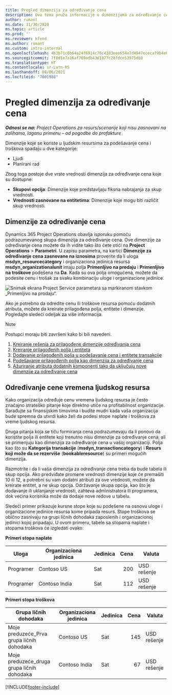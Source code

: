 ```yaml
---
title: Pregled dimenzija za određivanje cena
description: Ova tema pruža informacije o dimenzijama za određivanje cena u usluzi Dynamics 365 Project Operations.
author: rumant
ms.date: 11/30/2020
ms.topic: article
ms.prod: ''
ms.reviewer: kfend
ms.author: rumant
ms.custom: intro-internal
ms.openlocfilehash: 4b3b71c0b64a24f6914c70c4383eee654e7d4947ececaf9b4e6394f45a081a4c
ms.sourcegitcommit: 7f8d1e7a16af769adb43d1877c28fdce53975db8
ms.translationtype: HT
ms.contentlocale: sr-Latn-RS
ms.lasthandoff: 08/06/2021
ms.locfileid: "7001988"
---
```

# <a name="pricing-dimensions-overview"></a>Pregled dimenzija za određivanje cena

_**Odnosi se na:** Project Operations za resurs/scenarije koji nisu zasnovani na zalihama, laganu primenu – od pogodbe do profakture_

Dimenzije koje se koriste u ljudskim resursima za podešavanje cena i troškova spadaju u dve kategorije:

- Ljudi
- Planirani rad

Zbog toga postoje dve vrste vrednosti dimenzija za određivanje cena koje su dostupne:

- **Skupovi opcija**: Dimenzije koje predstavljaju fiksna nabrajanja za skup vrednosti.
- **Vrednosti zasnovane na entitetima**: Dimenzije koje mogu biti različit skup vrednosti.

## <a name="pricing-dimensions"></a>Dimenzije za određivanje cena

Dynamics 365 Project Operations obavlja isporuku pomoću podrazumevanog skupa dimenzija za određivanje cena. Ove dimenzije za određivanje cena možete da ih vidite tako što ćete otići na **Project Operations** > **Parametri**. U zapisu parametra, na kartici **Dimenzije za određivanje cena zasnovane na iznosima** proverite da li uloga **msdyn_resourcecategory** i organizaciona jedinica resursa **msdyn_organizationalunit** imaju polja **Primenljivo na prodaju** i **Primenljivo na troškove** podešena na **Da**. Kada su ova polja omogućena, možete da podesite cenu i trošak za svaku kombinaciju uloge i organizacione jedinice.

![Snimak ekrana Project Service parametara sa markiranom stavkom „Primenljivo na prodaju“.](media/PS-OOB-parameters.png)

Ako je potrebno da odredite cenu ili troškove resursa pomoću dodatnih atributa, možete da kreirate prilagođena polja, entitete i dimenzije. Pogledajte sledeći odeljak za više informacija. 
  
  > [!NOTE]
  > Postupci moraju biti završeni kako bi bili navedeni.

1. [Kreiranje rešenja za prilagođene dimenzije određivanja cena](../sales/create-solution-custompd.md)
2. [Kreiranje prilagođenih polja i entiteta](create-custom-fields-entities-pricing-dimensions.md)
3. [Dodavanje prilagođenih polja u podešavanje cena i entitete transakcije ](add-custom-fields-price-setup-transactional-entities.md)
4. [Podešavanje prilagođenih polja kao dimenzija za određivanje cena ](set-up-custom-fields-pricing-dimensions.md)
5. [Ažuriranje atributa dodatnih komponenti tako da uključuju nove dimenzije za određivanje cena](update-plugin-attributes-pd.md)


## <a name="pricing-human-resource-time"></a>Određivanje cene vremena ljudskog resursa
Kako organizacija određuje cenu vremena ljudskog resursa je često značajno strateško pitanje koje direktno utiče na profitabilnost organizacije. Sarađujte sa finansijskim timovima i budite mudri kada vaša organizacija bude spremna da utvrdi kako želi da podesi stope naplate i troškova za vreme ljudskog resursa.

Druga pitanja koja se tiču formiranja cena podrazumevaju da li ponovo da koristite polja ili entitete koji trenutno nisu dimenzije za određivanje cena, ali se primenjuju kao dimenzija za određivanje cena u vašoj organizaciji. Polja kao što su **Kategorija transakcije** (**msdyn_transactioncategory**) i **Resurs koji može da se rezerviše** (**bookableresource**) su primeri mogućih dimenzija. 

Razmotrite i da li vaša dimenzija za određivanje cena treba da bude tabela ili skup opcija. Ako predviđate promene vrednosti dimenzije koje će premašiti 10 ili 12, a potrebni su vam dodatni atributi za ove vrednosti, možete da kreirate entitet, a ne skup opcija. Održavanje skupa opcija, kao što je dodavanje ili uklanjanje vrednosti, zahteva administratora ili programera, dok većina korisnika može da dodaje nove redove u tabelu.

Sledeći primer prikazuje kursne stope koje su podešene na osnovu uloge i organizacione jedinice resursa kome pripada resurs. Stope troškova se obično zasnivaju na grupi ličnih dohodaka zaposlenih i organizacionoj jedinici kojoj pripadaju. U ovom primeru, tabele sa stopama naplate i stopama troškova će izgledati ovako:

**Primeri stopa naplate**

| Uloga        | Organizaciona jedinica    |Jedinica      |Cena      |Valuta  |
| ------------|-------------|----------|----------:|----------|
| Programer   | Contoso US  |Sat | 200|USD rešenje     |
| Programer   | Contoso India |Sat|   112|USD rešenje     |


**Primeri stopa troškova**

| Grupa ličnih dohodaka     | Organizaciona jedinica    |Jedinica      |Cena      |Valuta  |
| ----------------|-------------|----------|----------:|----------|
| Moje preduzeće_Prva grupa ličnih dohodaka | Contoso US  |Sat | 145|USD rešenje     |
| Moje preduzeće_druga grupa ličnih dohodaka | Contoso India |Sat|   67|USD rešenje     |


[!INCLUDE[footer-include](../includes/footer-banner.md)]